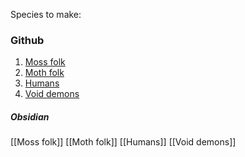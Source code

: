 Species to make:
### Github
1. [Moss folk](https://github.com/astro-man2/Legends-of-the-Untold/blob/main/Moss%20folk.md) 
2.  [Moth folk](https://github.com/astro-man2/Legends-of-the-Untold/blob/main/Moth%20folk.md) 
3.  [Humans](https://github.com/astro-man2/Legends-of-the-Untold/blob/main/humans.md) 
4.  [Void demons](https://github.com/astro-man2/Legends-of-the-Untold/blob/main/Void%20demons.md) 

##### Obsidian
[[Moss folk]] 
[[Moth folk]]
[[Humans]]
[[Void demons]]